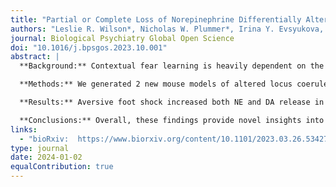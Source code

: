 ```yaml
---
title: "Partial or Complete Loss of Norepinephrine Differentially Alters Contextual Fear and Catecholamine Release Dynamics in Hippocampal CA1"
authors: "Leslie R. Wilson*, Nicholas W. Plummer*, Irina Y. Evsyukova, Daniela Patino, Casey L. Stewart, Kathleen G. Smith, Kathryn S. Konrad, Sydney A. Fry, Alex L. Deal, Victor W. Kilonzo, <strong>Sambit Panda</strong>, Natale R. Sciolino, Jesse D. Cushman, and Patricia Jensen"
journal: Biological Psychiatry Global Open Science
doi: "10.1016/j.bpsgos.2023.10.001"
abstract: |
  **Background:** Contextual fear learning is heavily dependent on the hippocampus. Despite evidence that catecholamines contribute to contextual encoding and memory retrieval, the precise temporal dynamics of their release in the hippocampus during behavior is unknown. In addition, new animal models are required to probe the effects of altered catecholamine synthesis on release dynamics and contextual learning.

  **Methods:** We generated 2 new mouse models of altered locus coeruleus--norepinephrine (NE) synthesis and utilized them together with GRABNE and GRABDA sensors and in~vivo fiber photometry to investigate NE and dopamine (DA) release dynamics in the dorsal hippocampal CA1 during contextual fear conditioning.

  **Results:** Aversive foot shock increased both NE and DA release in the dorsal CA1, while freezing behavior associated with recall of fear memory was accompanied by decreased release. Moreover, we found that freezing at the recent time point was sensitive to both partial and complete loss of locus coeruleus--NE synthesis throughout prenatal and postnatal development, similar to previous observations of mice with global loss of NE synthesis beginning postnatally. In contrast, freezing at the remote time point was compromised only by complete loss of locus coeruleus--NE synthesis beginning prenatally.

  **Conclusions:** Overall, these findings provide novel insights into the role of NE in contextual fear and the precise temporal dynamics of both NE and DA during freezing behavior and highlight complex relationships between genotype, sex, and NE signaling.
links:
  - "bioRxiv:  https://www.biorxiv.org/content/10.1101/2023.03.26.534277v1"
type: journal
date: 2024-01-02
equalContribution: true
---
```

